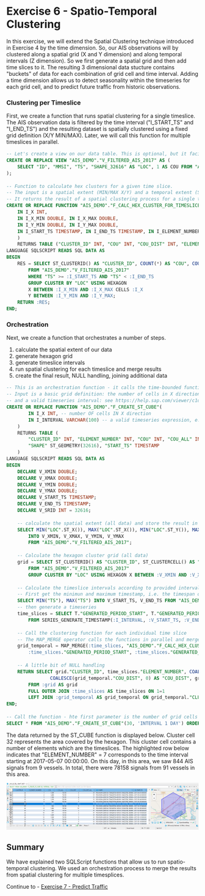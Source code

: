 # Exercise 6 - Spatio-Temporal Clustering

In this exercise, we will extend the Spatial Clustering technique introduced in Exercise 4 by the time dimension. So, our AIS observations will by clustered along a spatial grid (X and Y dimension) and along temporal intervals (Z dimension). So we first generate a spatial grid and then add time slices to it. The resulting 3 dimensional data stucture contains "buckets" of data for each combination of grid cell and time interval. Adding a time dimension allows us to detect seasonality within the timeseries for each grid cell, and to predict future traffic from historic observations.

### Clustering per Timeslice

First, we create a function that runs spatial clustering for a single timeslice. The AIS observation data is filtered by the time interval ("I_START_TS" and "I_END_TS") and the resulting dataset is spatially clustered using a fixed grid definition (X/Y MIN/MAX). Later, we will call this function for multiple timeslices in parallel.

````SQL
-- Let's create a view on our data table. This is optional, but it facilitates re-use of the code.
CREATE OR REPLACE VIEW "AIS_DEMO"."V_FILTERED_AIS_2017" AS (
	SELECT "ID", "MMSI", "TS", "SHAPE_32616" AS "LOC", 1 AS COU FROM "AIS_DEMO"."AIS_2017"
);

-- Function to calculate hex clusters for a given time slice.
-- The input is a spatial extent (MIN/MAX X/Y) and a temporal extent (START/END timestamp).
-- It returns the result of a spatial clustering process for a single timeslice.
CREATE OR REPLACE FUNCTION "AIS_DEMO"."F_CALC_HEX_CLUSTER_FOR_TIMESLICE"(
    IN I_X INT,
	IN I_X_MIN DOUBLE, IN I_X_MAX DOUBLE,
	IN I_Y_MIN DOUBLE, IN I_Y_MAX DOUBLE,
	IN I_START_TS TIMESTAMP, IN I_END_TS TIMESTAMP, IN I_ELEMENT_NUMBER INT
    )
    RETURNS TABLE ("CLUSTER_ID" INT, "COU" INT, "COU_DIST" INT, "ELEMENT_NUMBER" INT)
LANGUAGE SQLSCRIPT READS SQL DATA AS
BEGIN
	RES = SELECT ST_CLUSTERID() AS "CLUSTER_ID", COUNT(*) AS "COU", COUNT(DISTINCT "MMSI") AS "COU_DIST", :I_ELEMENT_NUMBER AS "ELEMENT_NUMBER"
		FROM "AIS_DEMO"."V_FILTERED_AIS_2017"
		WHERE "TS" >= :I_START_TS AND "TS" < :I_END_TS
		GROUP CLUSTER BY "LOC" USING HEXAGON
		X BETWEEN :I_X_MIN AND :I_X_MAX CELLS :I_X
		Y BETWEEN :I_Y_MIN AND :I_Y_MAX;
    RETURN :RES;
END;
````

### Orchestration

Next, we create a function that orchestrates a number of steps.
<ol><li>calculate the spatial extent of our data</li>
<li>generate hexagon grid</li>
<li>generate timeslice intervals</li>
<li>run spatial clustering for each timeslice and merge results</li>
<li>create the final result, NULL handling, joining additional data</li>
</ol>


````SQL
-- This is an orchestration function - it calls the time-bounded functiona bove for each timeslice in the data.
-- Input is a basic grid definition: the number of cells in X direction
-- and a valid timeseries interval: see https://help.sap.com/viewer/c1d3f60099654ecfb3fe36ac93c121bb/latest/en-US/c8101037ad4344768db31e68e4d30eb4.html
CREATE OR REPLACE FUNCTION "AIS_DEMO"."F_CREATE_ST_CUBE"(
		IN I_X INT, -- number OF cells IN X direction
		IN I_INTERVAL VARCHAR(100) -- a valid timeseries expression, e.g. 'INTERVAL 1 DAY'
 	)
    RETURNS TABLE (
    	"CLUSTER_ID" INT, "ELEMENT_NUMBER" INT, "COU" INT, "COU_ALL" INT, "COU_DIST" INT, "COU_DIST_ALL" INT,
    	"SHAPE" ST_GEOMETRY(32616), "START_TS" TIMESTAMP
   	)
LANGUAGE SQLSCRIPT READS SQL DATA AS
BEGIN
	DECLARE V_XMIN DOUBLE;
	DECLARE V_XMAX DOUBLE;
	DECLARE V_YMIN DOUBLE;
	DECLARE V_YMAX DOUBLE;
	DECLARE V_START_TS TIMESTAMP;
	DECLARE V_END_TS TIMESTAMP;
	DECLARE V_SRID INT = 32616;

	-- calculate the spatial extent (all data) and store the result in variables
	SELECT MIN("LOC".ST_X()), MAX("LOC".ST_X()), MIN("LOC".ST_Y()), MAX("LOC".ST_Y())
		INTO V_XMIN, V_XMAX, V_YMIN, V_YMAX
		FROM "AIS_DEMO"."V_FILTERED_AIS_2017";

	-- Calculate the hexagon cluster grid (all data)
	grid = SELECT ST_CLUSTERID() AS "CLUSTER_ID", ST_CLUSTERCELL() AS "SHAPE", COUNT(*) AS "COU_ALL", COUNT(DISTINCT "MMSI") AS "COU_DIST_ALL"
		FROM "AIS_DEMO"."V_FILTERED_AIS_2017"
		GROUP CLUSTER BY "LOC" USING HEXAGON X BETWEEN :V_XMIN AND :V_XMAX CELLS :I_X Y BETWEEN :V_YMIN AND :V_YMAX;

	-- Calculate the timeslice intervals according to provided interval definition, e.g. 1 DAY
	-- First get the minimun and maximum timestamp, i.e. the timespan of the data
	SELECT MIN("TS"), MAX("TS")	INTO V_START_TS, V_END_TS FROM "AIS_DEMO"."V_FILTERED_AIS_2017";
	-- then generate a timeseries
	time_slices = SELECT T."GENERATED_PERIOD_START", T."GENERATED_PERIOD_END", TO_INT(T."ELEMENT_NUMBER") AS "ELEMENT_NUMBER"
		FROM SERIES_GENERATE_TIMESTAMP(:I_INTERVAL, :V_START_TS, :V_END_TS) AS T;

	-- Call the clustering function for each individual time slice
	-- The MAP_MERGE operator calls the functions in parallel and merges the results into a single table: grid_temporal
	grid_temporal = MAP_MERGE(:time_slices, "AIS_DEMO"."F_CALC_HEX_CLUSTER_FOR_TIMESLICE"(:I_X, :V_XMIN, :V_XMAX, :V_YMIN, :V_YMAX,
		:time_slices."GENERATED_PERIOD_START", :time_slices."GENERATED_PERIOD_END", :time_slices."ELEMENT_NUMBER"));

	-- A little bit of NULL handling
    RETURN SELECT grid."CLUSTER_ID", time_slices."ELEMENT_NUMBER", COALESCE(grid_temporal."COU", 0) AS "COU", grid."COU_ALL",
    			COALESCE(grid_temporal."COU_DIST", 0) AS "COU_DIST", grid."COU_DIST_ALL", grid."SHAPE", time_slices."GENERATED_PERIOD_START" AS "START_TS"
    	FROM :grid AS grid
    	FULL OUTER JOIN :time_slices AS time_slices ON 1=1
    	LEFT JOIN :grid_temporal AS grid_temporal ON grid_temporal."CLUSTER_ID" = grid."CLUSTER_ID" AND grid_temporal."ELEMENT_NUMBER" = time_slices."ELEMENT_NUMBER";
END;

-- Call the function - hte first parameter is the number of grid cells in X direction, the second is a time interval definition
SELECT * FROM "AIS_DEMO"."F_CREATE_ST_CUBE"(30, 'INTERVAL 1 DAY') ORDER BY "CLUSTER_ID", "ELEMENT_NUMBER";
````

The data returned by the ST_CUBE function is displayed below. Cluster cell 32 represents the area covered by the hexagon. This cluster cell contains a number of elements which are the timeslices. The highlighted row below indicates that "ELEMENT_NUMBER" = 7 corresponds to the time interval starting at 2017-05-07 00:00:00. On this day, in this area, we saw 844 AIS signals from 9 vessels. In total, there were 78158 signals from 91 vessels in this area.

![](images/ST_cube.png)

## Summary

We have explained two SQLScript functions that allow us to run spatio-temporal clustering. We used an orchestration process to merge the results from spatial clustering for multiple timesplices.

Continue to - [Exercise 7 - Predict Traffic ](../ex7/README.md)
